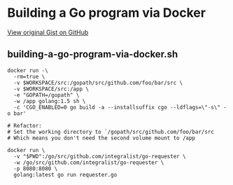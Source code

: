 # Building a Go program via Docker

[View original Gist on GitHub](https://gist.github.com/Integralist/e5906e3dd84b1088decf)

## building-a-go-program-via-docker.sh

```shell
docker run -\
  -rm=true \
  -v $WORKSPACE/src:/gopath/src/github.com/foo/bar/src \
  -v $WORKSPACE/src:/app \
  -e "GOPATH=/gopath" \
  -w /app golang:1.5 sh \
  -c 'CGO_ENABLED=0 go build -a --installsuffix cgo --ldflags=\"-s\" -o bar'
  
# Refactor:
# Set the working directory to `/gopath/src/github.com/foo/bar/src
# Which means you don't need the second volume mount to /app

docker run \
  -v "$PWD":/go/src/github.com/integralist/go-requester \
  -w /go/src/github.com/integralist/go-requester \
  -p 8080:8080 \
  golang:latest go run requester.go
```

